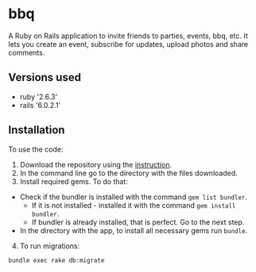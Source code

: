 # bbq

A Ruby on Rails application to invite friends to parties, events, bbq, etc. It lets you create an event, subscribe for updates, upload photos and share comments.

## Versions used

* ruby '2.6.3'
* rails '6.0.2.1'

## Installation

To use the code:

1. Download the repository using the [instruction](https://help.github.com/en/github/creating-cloning-and-archiving-repositories/cloning-a-repository).
2. In the command line go to the directory with the files downloaded.
3. Install required gems. To do that:
  * Check if the bundler is installed with the command `gem list bundler`.
    * If it is not installed - installed it with the command `gem install bundler`.
    * If bundler is already installed, that is perfect. Go to the next step.
  * In the directory with the app, to install all necessary gems run `bundle`.
4. To run migrations:

```
bundle exec rake db:migrate
```

